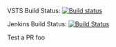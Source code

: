 VSTS Build Status: [![Build status](https://wpt-ci-demos.visualstudio.com/Pure%20VSO%20CI/_apis/build/status/dlibby%20VSO%20test)](https://wpt-ci-demos.visualstudio.com/Pure%20VSO%20CI/_build/latest?definitionId=3)

Jenkins Build Status: [![Build Status](http://edgeci.westus2.cloudapp.azure.com/buildStatus/icon?job=MainPipeline)](http://edgeci.westus2.cloudapp.azure.com/job/MainPipeline/)


Test a PR foo
